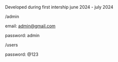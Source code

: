 Developed during first intership june 2024 - july 2024

/admin

  email: admin@gmail.com
 
  password: admin


/users

  password: <firstname>@123
